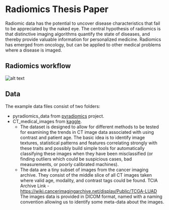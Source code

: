 # Radiomics Thesis Paper
Radiomic data has the potential to uncover disease characteristics that fail to be appreciated by the naked eye. The central hypothesis of radiomics is that distinctive imaging algorithms quantify the state of diseases, and thereby provide valuable information for personalized medicine. Radiomics has emerged from oncology, but can be applied to other medical problems where a disease is imaged. 

## Radiomics workflow
![alt text](https://healthcare-in-europe.com/media/story_section_image/3188/image-01-picture-radiomics-workflow.jpg)

## Data 
  The example data files consist of two folders:
  - pyradiomics_data from [pyradiomics](https://github.com/Radiomics/pyradiomics/tree/master/data) project.
  - CT_medical_images from [kaggle](https://www.kaggle.com/kmader/siim-medical-images).
    - The dataset is designed to allow for different methods to be tested for examining the trends in CT image data associated with using contrast and patient age. The basic idea is to identify image textures, statistical patterns and features correlating strongly with these traits and possibly build simple tools for automatically classifying these images when they have been misclassified (or finding outliers which could be suspicious cases, bad measurements, or poorly calibrated machines).  
    - The data are a tiny subset of images from the cancer imaging archive. They consist of the middle slice of all CT images taken where valid age, modality, and contrast tags could be found. TCIA Archive Link - https://wiki.cancerimagingarchive.net/display/Public/TCGA-LUAD
  The images data is provided in DICOM format, named with a naming convention allowing us to identify some meta-data about the images.
